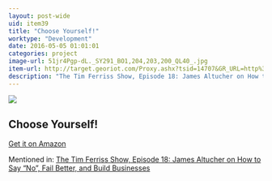 ```yaml
---
layout: post-wide
uid: item39
title: "Choose Yourself!"
worktype: "Development"
date: 2016-05-05 01:01:01
categories: project
image-url: 51jr4Pgp-dL._SY291_BO1,204,203,200_QL40_.jpg
item-url: http://target.georiot.com/Proxy.ashx?tsid=14707&GR_URL=http%3A%2F%2Fwww.amazon.com%2FChoose-Yourself-James-Altucher%2Fdp%2F1490313370%2F
description: "The Tim Ferriss Show, Episode 18: James Altucher on How to Say “No”, Fail Better, and Build Businesses"
---
```

<a href="http://target.georiot.com/Proxy.ashx?tsid=14707&GR_URL=http%3A%2F%2Fwww.amazon.com%2FChoose-Yourself-James-Altucher%2Fdp%2F1490313370%2F" target="blank"><img src="../../../../img/thumbs/51jr4Pgp-dL._SY291_BO1,204,203,200_QL40_.jpg" class="prod-img"></a>
<h2>Choose Yourself!</h2>
<p><a href="http://target.georiot.com/Proxy.ashx?tsid=14707&GR_URL=http%3A%2F%2Fwww.amazon.com%2FChoose-Yourself-James-Altucher%2Fdp%2F1490313370%2F" target="blank">Get it on Amazon</a><p>
<p>Mentioned in: <a href="http://fourhourworkweek.com/2014/07/11/james-altucher/" target="blank">The Tim Ferriss Show, Episode 18: James Altucher on How to Say “No”, Fail Better, and Build Businesses</a></p>
